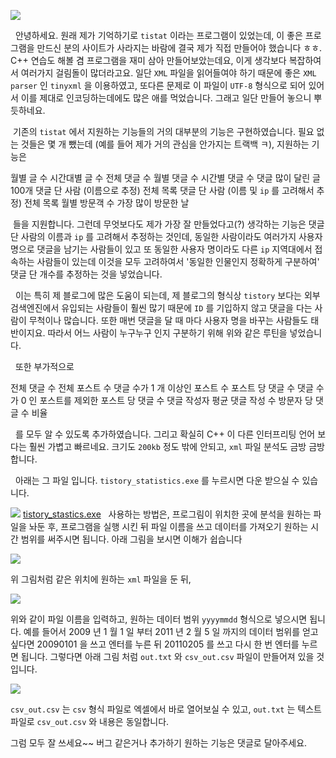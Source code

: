 


![](http://img1.daumcdn.net/thumb/R1920x0/?fname=http%3A%2F%2Fcfile6.uf.tistory.com%2Fimage%2F205D883D4D4D02442A6149)

  안녕하세요. 원래 제가 기억하기로 `tistat` 이라는 프로그램이 있었는데, 이 좋은 프로그램을 만드신 분의 사이트가 사라지는 바람에 결국 제가 직접 만들어야 했습니다 ㅎㅎ. C++ 연습도 해볼 겸 프로그램을 재미 삼아 만들어보았는데요, 이게 생각보다 복잡하여서 여러가지 걸림돌이 많더라고요. 일단 `XML` 파일을 읽어들여야 하기 때문에 좋은 `XML parser` 인 `tinyxml` 을 이용하였고, 또다른 문제로 이 파일이 `UTF-8` 형식으로 되어 있어서 이를 제대로 인코딩하는데에도 많은 애를 먹었습니다. 그래고 일단 만들어 놓으니 뿌듯하네요.

 기존의 `tistat` 에서 지원하는 기능들의 거의 대부분의 기능은 구현하였습니다. 필요 없는 것들은 몇 개 뺐는데 (예를 들어 제가 거의 관심을 안가지는 트랙백 ㅋ), 지원하는 기능은

월별 글 수
시간대별 글 수
전체 댓글 수
월별 댓글 수
시간별 댓글 수
댓글 많이 달린 글 100개
댓글 단 사람 (이름으로 추정) 전체 목록
댓글 단 사람 (이름 및 `ip` 를 고려해서 추정) 전체 목록
월별 방문객 수
가장 많이 방문한 날

 들을 지원합니다. 그런데 무엇보다도 제가 가장 잘 만들었다고(?) 생각하는 기능은 댓글 단 사람의 이름과 `ip` 를 고려해서 추정하는 것인데, 동일한 사람이라도 여러가지 사용자 명으로 댓글을 남기는 사람들이 있고 또 동일한 사용자 명이라도 다른 `ip` 지역대에서 접속하는 사람들이 있는데 이것을 모두 고려하여서 '동일한 인물인지 정확하게 구분하여' 댓글 단 개수를 추정하는 것을 넣었습니다.

  이는 특히 제 블로그에 많은 도움이 되는데, 제 블로그의 형식상 `tistory` 보다는 외부 검색엔진에서 유입되는 사람들이 훨씬 많기 때문에 `ID` 를 기입하지 않고 댓글을 다는 사람이 무척이나 많습니다. 또한 매번 댓글을 달 때 마다 사용자 명을 바꾸는 사람들도 태반이지요. 따라서 어느 사람이 누구누구 인지 구분하기 위해 위와 같은 루틴을 넣었습니다.

  또한 부가적으로

전체 댓글 수
전체 포스트 수
댓글 수가 1 개 이상인 포스트 수
포스트 당 댓글 수
댓글 수가 0 인 포스트를 제외한 포스트 당 댓글 수
댓글 작성자 평균 댓글 작성 수
방문자 당 댓글 수 비율

  를 모두 알 수 있도록 추가하였습니다. 그리고 확실히 C++ 이 다른 인터프리팅 언어 보다는 훨씬 가볍고 빠르네요. 크기도 `200kb` 정도 밖에 안되고, `xml` 파일 분석도 금방 금방 합니다.

  아래는 그 파일 입니다. `tistory_statistics.exe` 를 누르시면 다운 받으실 수 있습니다.


![](http://)
 [ tistory_stastics.exe](http://itguru.tistory.com/attachment/cfile29.uf@153EAB414D4D00671D82F7.exe)
  사용하는 방법은, 프로그림이 위치한 곳에 분석을 원하는 파일을 놔둔 후, 프로그램을 실행 시킨 뒤 파일 이름을 쓰고 데이터를 가져오기 원하는 시간 범위를 써주시면 됩니다. 아래 그림을 보시면 이해가 쉽습니다


![](http://img1.daumcdn.net/thumb/R1920x0/?fname=http%3A%2F%2Fcfile27.uf.tistory.com%2Fimage%2F135CCC434D4D01220FC847)

위 그림처럼 같은 위치에 원하는 `xml` 파일을 둔 뒤,


![](http://img1.daumcdn.net/thumb/R1920x0/?fname=http%3A%2F%2Fcfile3.uf.tistory.com%2Fimage%2F15420A434D4D012230D529)

위와 같이 파일 이름을 입력하고, 원하는 데이터 범위 `yyyymmdd` 형식으로 넣으시면 됩니다. 예를 들어서 2009 년 1 월 1 일 부터 2011 년 2 월 5 일 까지의 데이터 범위를 얻고 싶다면 20090101 을 쓰고 엔터를 누른 뒤 20110205 를 쓰고 다시 한 번 엔터를 누르면 됩니다. 그렇다면 아래 그림 처럼 `out.txt` 와 `csv_out.csv` 파일이 만들어져 있을 것입니다.


![](http://img1.daumcdn.net/thumb/R1920x0/?fname=http%3A%2F%2Fcfile4.uf.tistory.com%2Fimage%2F1357713E4D4D019D113A85)

`csv_out.csv` 는 `csv` 형식 파일로 엑셀에서 바로 열어보실 수 있고, `out.txt` 는 텍스트 파일로 `csv_out.csv` 와 내용은 동일합니다.

그럼 모두 잘 쓰세요~~ 버그 같은거나 추가하기 원하는 기능은 댓글로 달아주세요.










